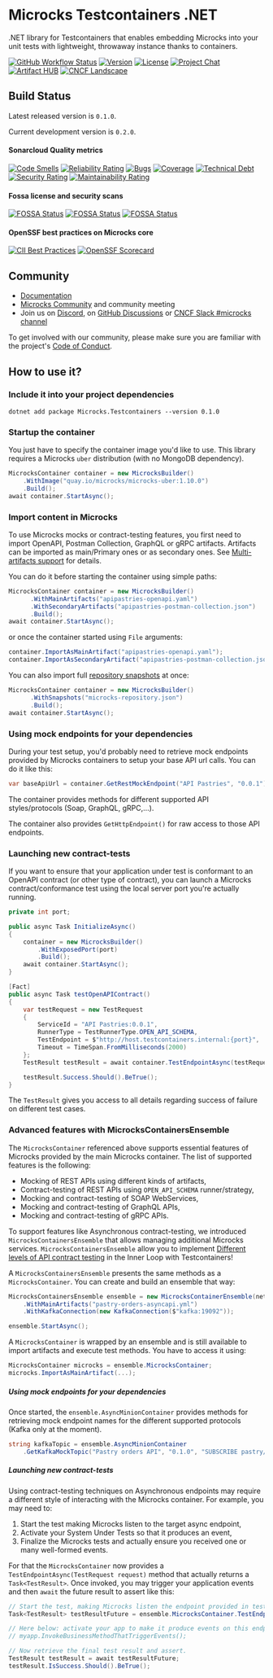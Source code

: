 # Microcks Testcontainers .NET

.NET library for Testcontainers that enables embedding Microcks into your unit tests with lightweight, throwaway instance thanks to containers.

[![GitHub Workflow Status](https://img.shields.io/github/actions/workflow/status/microcks/microcks-testcontainers-dotnet/cicd.yml?logo=github&style=for-the-badge)](https://github.com/microcks/microcks-testcontainers-dotnet/actions)
[![Version](https://img.shields.io/nuget/v/Microcks.Testcontainers?color=blue&style=for-the-badge)](https://www.nuget.org/packages/Microcks.Testcontainers)
[![License](https://img.shields.io/github/license/microcks/microcks-testcontainers-java?style=for-the-badge&logo=apache)](https://www.apache.org/licenses/LICENSE-2.0)
[![Project Chat](https://img.shields.io/badge/discord-microcks-pink.svg?color=7289da&style=for-the-badge&logo=discord)](https://microcks.io/discord-invite/)
[![Artifact HUB](https://img.shields.io/endpoint?url=https://artifacthub.io/badge/repository/microcks-uber-image&style=for-the-badge)](https://artifacthub.io/packages/search?repo=microcks-uber-image)
[![CNCF Landscape](https://img.shields.io/badge/CNCF%20Landscape-5699C6?style=for-the-badge&logo=cncf)](https://landscape.cncf.io/?item=app-definition-and-development--application-definition-image-build--microcks)

## Build Status

Latest released version is `0.1.0`.

Current development version is `0.2.0`.

#### Sonarcloud Quality metrics

[![Code Smells](https://sonarcloud.io/api/project_badges/measure?project=microcks_microcks-testcontainers-dotnet&metric=code_smells)](https://sonarcloud.io/summary/new_code?id=microcks_microcks-testcontainers-dotnet)
[![Reliability Rating](https://sonarcloud.io/api/project_badges/measure?project=microcks_microcks-testcontainers-dotnet&metric=reliability_rating)](https://sonarcloud.io/summary/new_code?id=microcks_microcks-testcontainers-dotnet)
[![Bugs](https://sonarcloud.io/api/project_badges/measure?project=microcks_microcks-testcontainers-dotnet&metric=bugs)](https://sonarcloud.io/summary/new_code?id=microcks_microcks-testcontainers-dotnet)
[![Coverage](https://sonarcloud.io/api/project_badges/measure?project=microcks_microcks-testcontainers-dotnet&metric=coverage)](https://sonarcloud.io/summary/new_code?id=microcks_microcks-testcontainers-dotnet)
[![Technical Debt](https://sonarcloud.io/api/project_badges/measure?project=microcks_microcks-testcontainers-dotnet&metric=sqale_index)](https://sonarcloud.io/summary/new_code?id=microcks_microcks-testcontainers-dotnet)
[![Security Rating](https://sonarcloud.io/api/project_badges/measure?project=microcks_microcks-testcontainers-dotnet&metric=security_rating)](https://sonarcloud.io/summary/new_code?id=microcks_microcks)
[![Maintainability Rating](https://sonarcloud.io/api/project_badges/measure?project=microcks_microcks-testcontainers-dotnet&metric=sqale_rating)](https://sonarcloud.io/summary/new_code?id=microcks_microcks-testcontainers-dotnet)

#### Fossa license and security scans

[![FOSSA Status](https://app.fossa.com/api/projects/git%2Bgithub.com%2Fmicrocks%2Fmicrocks-testcontainers-dotnet.svg?type=shield&issueType=license)](https://app.fossa.com/projects/git%2Bgithub.com%2Fmicrocks%2Fmicrocks-testcontainers-dotnet?ref=badge_shield&issueType=license)
[![FOSSA Status](https://app.fossa.com/api/projects/git%2Bgithub.com%2Fmicrocks%2Fmicrocks-testcontainers-dotnet.svg?type=shield&issueType=security)](https://app.fossa.com/projects/git%2Bgithub.com%2Fmicrocks%2Fmicrocks-testcontainers-dotnet?ref=badge_shield&issueType=security)
[![FOSSA Status](https://app.fossa.com/api/projects/git%2Bgithub.com%2Fmicrocks%2Fmicrocks-testcontainers-dotnet.svg?type=small)](https://app.fossa.com/projects/git%2Bgithub.com%2Fmicrocks%2Fmicrocks-testcontainers-dotnet?ref=badge_small)

#### OpenSSF best practices on Microcks core

[![CII Best Practices](https://bestpractices.coreinfrastructure.org/projects/7513/badge)](https://bestpractices.coreinfrastructure.org/projects/7513)
[![OpenSSF Scorecard](https://api.securityscorecards.dev/projects/github.com/microcks/microcks/badge)](https://securityscorecards.dev/viewer/?uri=github.com/microcks/microcks)

## Community

* [Documentation](https://microcks.io/documentation/tutorials/getting-started/)
* [Microcks Community](https://github.com/microcks/community) and community meeting
* Join us on [Discord](https://microcks.io/discord-invite/), on [GitHub Discussions](https://github.com/orgs/microcks/discussions) or [CNCF Slack #microcks channel](https://cloud-native.slack.com/archives/C05BYHW1TNJ)

To get involved with our community, please make sure you are familiar with the project's [Code of Conduct](./CODE_OF_CONDUCT.md).

## How to use it?

### Include it into your project dependencies

```
dotnet add package Microcks.Testcontainers --version 0.1.0
```

### Startup the container

You just have to specify the container image you'd like to use. This library requires a Microcks `uber` distribution (with no MongoDB dependency).


```csharp
MicrocksContainer container = new MicrocksBuilder()
	.WithImage("quay.io/microcks/microcks-uber:1.10.0")
	.Build();
await container.StartAsync();
```

### Import content in Microcks

To use Microcks mocks or contract-testing features, you first need to import OpenAPI, Postman Collection, GraphQL or gRPC artifacts.
Artifacts can be imported as main/Primary ones or as secondary ones. See [Multi-artifacts support](https://microcks.io/documentation/using/importers/#multi-artifacts-support) for details.

You can do it before starting the container using simple paths:

```csharp
MicrocksContainer container = new MicrocksBuilder()
	  .WithMainArtifacts("apipastries-openapi.yaml")
	  .WithSecondaryArtifacts("apipastries-postman-collection.json")
	  .Build();
await container.StartAsync();
```

or once the container started using `File` arguments:

```csharp
container.ImportAsMainArtifact("apipastries-openapi.yaml");
container.ImportAsSecondaryArtifact("apipastries-postman-collection.json");
```

You can also import full [repository snapshots](https://microcks.io/documentation/administrating/snapshots/) at once:

```csharp
MicrocksContainer container = new MicrocksBuilder()
      .WithSnapshots("microcks-repository.json")
	  .Build();
await container.StartAsync();
```

### Using mock endpoints for your dependencies

During your test setup, you'd probably need to retrieve mock endpoints provided by Microcks containers to
setup your base API url calls. You can do it like this:

```csharp
var baseApiUrl = container.GetRestMockEndpoint("API Pastries", "0.0.1");
```

The container provides methods for different supported API styles/protocols (Soap, GraphQL, gRPC,...).

The container also provides `GetHttpEndpoint()` for raw access to those API endpoints.

### Launching new contract-tests

If you want to ensure that your application under test is conformant to an OpenAPI contract (or other type of contract),
you can launch a Microcks contract/conformance test using the local server port you're actually running.

```csharp
private int port;

public async Task InitializeAsync()
{
	container = new MicrocksBuilder()
		.WithExposedPort(port)
		.Build();
	await container.StartAsync();
}

[Fact]
public async Task testOpenAPIContract()
{
	var testRequest = new TestRequest
	{
		ServiceId = "API Pastries:0.0.1",
		RunnerType = TestRunnerType.OPEN_API_SCHEMA,
		TestEndpoint = $"http://host.testcontainers.internal:{port}",
		Timeout = TimeSpan.FromMilliseconds(2000)
	};
	TestResult testResult = await container.TestEndpointAsync(testRequest);

	testResult.Success.Should().BeTrue();
}
```

The `TestResult` gives you access to all details regarding success of failure on different test cases.

### Advanced features with MicrocksContainersEnsemble

The `MicrocksContainer` referenced above supports essential features of Microcks provided by the main Microcks container.
The list of supported features is the following:

* Mocking of REST APIs using different kinds of artifacts,
* Contract-testing of REST APIs using `OPEN_API_SCHEMA` runner/strategy,
* Mocking and contract-testing of SOAP WebServices,
* Mocking and contract-testing of GraphQL APIs,
* Mocking and contract-testing of gRPC APIs.

To support features like Asynchronous contract-testing, we introduced `MicrocksContainersEnsemble` that allows managing
additional Microcks services. `MicrocksContainersEnsemble` allow you to implement
[Different levels of API contract testing](https://medium.com/@lbroudoux/different-levels-of-api-contract-testing-with-microcks-ccc0847f8c97)
in the Inner Loop with Testcontainers!

A `MicrocksContainersEnsemble` presents the same methods as a `MicrocksContainer`.
You can create and build an ensemble that way:

```csharp
MicrocksContainersEnsemble ensemble = new MicrocksContainerEnsemble(network, MicrocksImage)
    .WithMainArtifacts("pastry-orders-asyncapi.yml")
    .WithKafkaConnection(new KafkaConnection($"kafka:19092"));

ensemble.StartAsync();
```

A `MicrocksContainer` is wrapped by an ensemble and is still available to import artifacts and execute test methods.
You have to access it using:

```csharp
MicrocksContainer microcks = ensemble.MicrocksContainer;
microcks.ImportAsMainArtifact(...);
```
##### Using mock endpoints for your dependencies

Once started, the `ensemble.AsyncMinionContainer` provides methods for retrieving mock endpoint names for the different
supported protocols (Kafka only at the moment).

```csharp
string kafkaTopic = ensemble.AsyncMinionContainer
    .GetKafkaMockTopic("Pastry orders API", "0.1.0", "SUBSCRIBE pastry/orders");
```
##### Launching new contract-tests

Using contract-testing techniques on Asynchronous endpoints may require a different style of interacting with the Microcks
container. For example, you may need to:
1. Start the test making Microcks listen to the target async endpoint,
2. Activate your System Under Tests so that it produces an event,
3. Finalize the Microcks tests and actually ensure you received one or many well-formed events.

For that the `MicrocksContainer` now provides a `TestEndpointAsync(TestRequest request)` method that actually returns a `Task<TestResult>`.
Once invoked, you may trigger your application events and then `await` the future result to assert like this:

```csharp
// Start the test, making Microcks listen the endpoint provided in testRequest
Task<TestResult> testResultFuture = ensemble.MicrocksContainer.TestEndpointAsync(testRequest);

// Here below: activate your app to make it produce events on this endpoint.
// myapp.InvokeBusinessMethodThatTriggerEvents();

// Now retrieve the final test result and assert.
TestResult testResult = await testResultFuture;
testResult.IsSuccess.Should().BeTrue();
```
